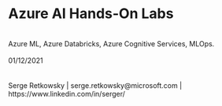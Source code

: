 # Azure AI Hands-On Labs
<br>
Azure ML, Azure Databricks, Azure Cognitive Services, MLOps.
<br>
<br>
01/12/2021
<br>
<br>
<br>
Serge Retkowsky | serge.retkowsky@microsoft.com | https://www.linkedin.com/in/serger/
